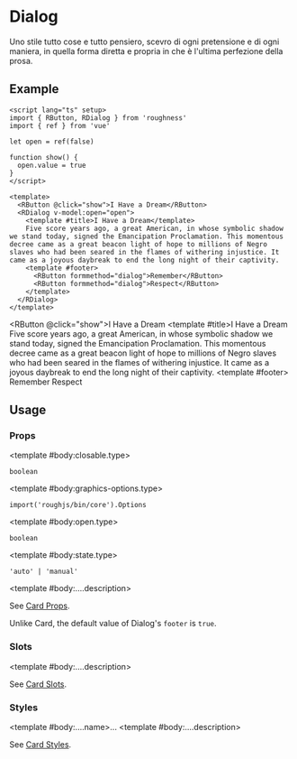 <script lang="ts" setup>
import { RButton, RDetails, RDialog, RSpace, RTable, RText } from 'roughness'
import { ref } from 'vue'

let open = ref(false)

function show() {
  open.value = true
}
</script>

# Dialog

Uno stile tutto cose e tutto pensiero, scevro di ogni pretensione e di ogni maniera, in quella forma diretta e propria in che è l'ultima perfezione della prosa.

## Example

<RDetails>
  <template #summary>Show Code</template>

```vue
<script lang="ts" setup>
import { RButton, RDialog } from 'roughness'
import { ref } from 'vue'

let open = ref(false)

function show() {
  open.value = true
}
</script>

<template>
  <RButton @click="show">I Have a Dream</RButton>
  <RDialog v-model:open="open">
    <template #title>I Have a Dream</template>
    Five score years ago, a great American, in whose symbolic shadow we stand today, signed the Emancipation Proclamation. This momentous decree came as a great beacon light of hope to millions of Negro slaves who had been seared in the flames of withering injustice. It came as a joyous daybreak to end the long night of their captivity.
    <template #footer>
      <RButton formmethod="dialog">Remember</RButton>
      <RButton formmethod="dialog">Respect</RButton>
    </template>
  </RDialog>
</template>
```

</RDetails>

<RButton @click="show">I Have a Dream</RButton>
<RDialog v-model:open="open">
  <template #title>I Have a Dream</template>
  Five score years ago, a great American, in whose symbolic shadow we stand today, signed the Emancipation Proclamation. This momentous decree came as a great beacon light of hope to millions of Negro slaves who had been seared in the flames of withering injustice. It came as a joyous daybreak to end the long night of their captivity.
  <template #footer>
    <RButton formmethod="dialog">Remember</RButton>
    <RButton formmethod="dialog">Respect</RButton>
  </template>
</RDialog>

## Usage

### Props

<RSpace overflow>
<RTable
  :columns="['name', 'type', 'default', 'description']"
  :rows="['closable', 'graphics-options', 'open', 'state', '...']"
>
  <template #body:*.name="{ row }">{{ row }}</template>

  <template #body:closable.type>

  `boolean`

  </template>
  <template #body:closable.default>

  `true`

  </template>
  <template #body:closable.description>
    Whether to display the close button.
  </template>

  <template #body:graphics-options.type>

  `import('roughjs/bin/core').Options`

  </template>
  <template #body:graphics-options.description>

  [Options for Rough.js](https://github.com/rough-stuff/rough/wiki#options).

  See [Graphics Configuration](/components/graphics#component-prop).

  </template>

  <template #body:open.type>

  `boolean`

  </template>
  <template #body:open.default>

  `false`

  </template>
  <template #body:open.description>
    Whether to display the dialog modal.
  </template>

  <template #body:state.type>

  `'auto' | 'manual'`

  </template>
  <template #body:state.default>

  `'manual'`

  </template>
  <template #body:state.description>

  When specified as `auto`, the dialog can be closed by clicking the backdrop.

  </template>

  <template #body:....description>

  See [Card Props](/components/card#props).

  Unlike Card, the default value of Dialog's `footer` is `true`.

  </template>
</RTable>
</RSpace>

### Slots

<RSpace overflow>
<RTable
  :columns="['name', 'parameters', 'description']"
  :rows="['...']"
>
  <template #body:*.name="{ row }">{{ row }}</template>

  <template #body:....description>

  See [Card Slots](/components/card#slots).

  </template>
</RTable>
</RSpace>

### Styles

<RSpace overflow>
<RTable
  :columns="['name', 'values', 'default', 'description']"
  :rows="['...']"
>
  <template #body:*.name="{ row }">--r-dialog-{{ row }}</template>

  <template #body:....name>...</template>
  <template #body:....description>

  See [Card Styles](/components/card#styles).

  </template>
</RTable>
</RSpace>
